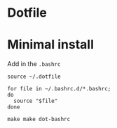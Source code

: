 # Dotfile

# Minimal install

Add in the ``.bashrc``

``` 
source ~/.dotfile

for file in ~/.bashrc.d/*.bashrc;
do
  source "$file"
done
```

``make make dot-bashrc``


